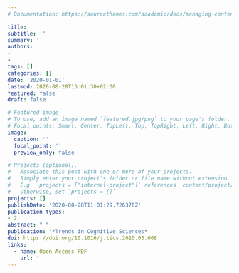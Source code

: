 ```yaml
---
# Documentation: https://sourcethemes.com/academic/docs/managing-content/

title: 
subtitle: ''
summary: ''
authors:
- 
- 
tags: []
categories: []
date: '2020-01-01'
lastmod: 2020-08-28T13:01:30+02:00
featured: false
draft: false

# Featured image
# To use, add an image named `featured.jpg/png` to your page's folder.
# Focal points: Smart, Center, TopLeft, Top, TopRight, Left, Right, BottomLeft, Bottom, BottomRight.
image:
  caption: ''
  focal_point: ''
  preview_only: false

# Projects (optional).
#   Associate this post with one or more of your projects.
#   Simply enter your project's folder or file name without extension.
#   E.g. `projects = ["internal-project"]` references `content/project/deep-learning/index.md`.
#   Otherwise, set `projects = []`.
projects: []
publishDate: '2020-08-28T11:01:29.726376Z'
publication_types:
- 2
abstract: " "
publication: '*Trends in Cognitive Sciences*'
doi: https://doi.org/10.1016/j.tics.2020.03.008
links:
  - name: Open Access PDF
    url: ''
---
```

